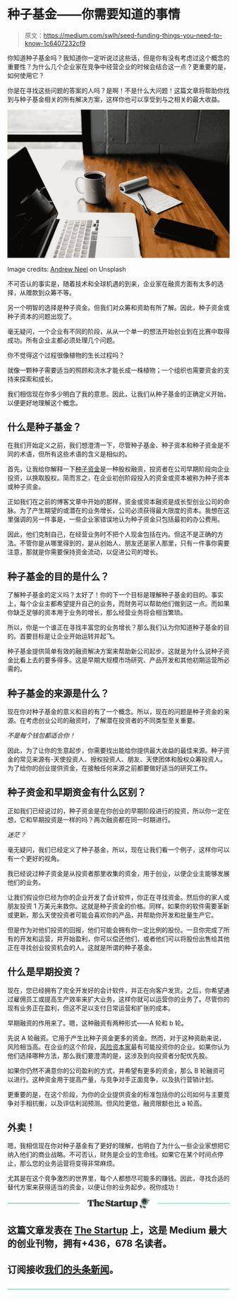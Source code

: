 # 种子基金——你需要知道的事情

> 原文：<https://medium.com/swlh/seed-funding-things-you-need-to-know-1c6407232cf9>

你知道种子基金吗？我知道你一定听说过这些话，但是你有没有考虑过这个概念的重要性？为什么几个企业家在竞争中经营企业的时候会结合这一点？更重要的是，如何使用它？

你是在寻找这些问题的答案的人吗？是啊！不是什么大问题！这篇文章将帮助你找到与种子基金相关的所有解决方案，这样你也可以享受到与之相关的最大收益。

![](img/c8d69bb2fa0d6980f7990cc2acc62dd5.png)

Image credits: [Andrew Neel](https://unsplash.com/photos/cckf4TsHAuw?utm_source=unsplash&utm_medium=referral&utm_content=creditCopyText) on Unsplash

不可否认的事实是，随着技术和全球机遇的到来，企业家在融资方面有太多的选择，从赠款到众筹不等。

另一个明智的选择是种子资金。但我们对众筹和资助有所了解。因此，种子资金或种子资本的问题出现了。

毫无疑问，一个企业有不同的阶段，从从一个单一的想法开始创业到在比赛中取得成功。所有企业主都必须处理几个问题。

你不觉得这个过程很像植物的生长过程吗？

就像一颗种子需要适当的照顾和浇水才能长成一株植物；一个组织也需要资金的支持来探索和成长。

我们相信现在你多少明白了我的意思。因此，让我们从种子基金的正确定义开始，以便更好地理解这个概念。

## **什么是种子基金？**

在我们开始定义之前，我们想澄清一下，尽管种子基金、种子资本和种子资金是不同的术语，但所有这些术语的含义是相似的。

首先，让我给你解释一下[种子资金](https://eqvista.com/types-of-company-funding/steps-to-seed-funding/)是一种股权融资，投资者在公司早期阶段向企业投资，以换取股权。简而言之，在企业初创阶段投入的资金或资本被称为种子资本或种子资金。

正如我们在之前的博客文章中开始的那样，资金或资本融资是成长型创业公司的命脉。为了产生期望的或潜在的业务增长，公司必须获得最大限度的资本。我想在这里强调的另一件事是，一些企业家错误地认为种子资金只包括最初的办公费用。

因此，他们克制自己，在经营业务时不把个人现金包括在内。但这不是正确的方法。不管你是从哪里得到的，是从创始人、朋友还是家人那里，只有一件事你需要注意，那就是你需要保持资金流动，以促进公司的增长。

## **种子基金的目的是什么？**

了解种子基金的定义吗？太好了！你的下一个目标是理解种子基金的目的。事实上，每个企业主都希望提升自己的业务，而财务可以帮助他们做到这一点。而如果你缺乏足够的资本用于业务的增长，那么经营业务将会相当繁琐。

所以，你是一个谁正在寻找丰富您的业务增长？那么我们认为你知道种子基金的目的。首要目标是让企业开始运转并起飞。

种子基金提供简单有效的融资解决方案来帮助新公司起步。这就是为什么说种子资金比看上去的要多得多。这是早期大规模市场研究、产品开发和其他初期运营所必需的。

## **种子基金的来源是什么？**

现在你对种子基金的意义和目的有了一个概念。所以，现在的问题是种子资金的来源。在考虑创业公司的融资时，了解潜在投资者的不同类型至关重要。

*不是每个钱包都适合你！*

因此，为了让你的生意起步，你需要找出能给你提供最大收益的最佳来源。种子资金的常见来源有-天使投资人、授权投资人、朋友、天使团体和股权众筹投资人。为了给你的创业提供资金，在接触任何来源之前都要做好适当的研究工作。

## **种子资金和早期资金有什么区别？**

正如我们已经说过的，种子资金是在你创业的早期阶段进行的投资，所以你一定在想，它和早期投资是一样的吗？两次融资都在同一时期进行。

*迷茫？*

毫无疑问，我们已经定义了种子基金，所以，现在让我们看一个例子，这样你可以有一个更好的视角。

我已经说过种子资金是从投资者那里收集的资金，用于创业，以便企业主能够发展他们的业务。

让我们假设你已经为你的企业开发了会计软件，你正在寻找资金。然后你的家人或朋友投资 1 万美元来救你。这就是种子资金的价格。同样，如果你的软件需要革新或更新，那么天使投资者可能会喜欢你的产品，并帮助你开发和批量生产它。

但是作为对他们投资的回报，他们可能会拥有你一定比例的股份。一旦你完成了所有的开发和运营，并开始盈利，你可以偿还他们，或者他们可以将股份出售给其他正在寻找创业投资机会的人。这就是所谓的种子基金。

## 什么是早期投资？

现在，您已经拥有了完全开发好的会计软件，并正在向客户发货。之后，你希望通过雇佣员工或提高生产效率来扩大业务，这样你就可以运营你的业务了。尽管你的现有业务正在盈利，但这不足以支付日常运营和扩张的成本。

早期融资的作用来了。嗯，这种融资有两种形式——A 轮和 b 轮。

先说 A 轮融资。它用于产生比种子资金更多的资金。然而，对于这种资助来说，风险相当高。在企业的这个阶段，[风险资本家](https://www.startupbooted.com/top-30-active-venture-capital-firms-in-india)最有可能投资你的企业。如果你认为他们选择哪种方法，那么我们要澄清的是，这涉及到向投资者分配优先股。

如果你仍然不满意你的公司盈利的方式，并希望有更多的资金，那么 B 轮融资可以进行。这种资金用于提高产量，与竞争对手正面竞争，以及执行营销计划。

更重要的是，在这个阶段，为你的企业提供资金的标准包括你的公司如何与主要竞争对手相抗衡，以及评估利润预测。但风险更低，融资限额也比 a 轮高。

## **外卖！**

嗯，我相信现在你对种子基金有了更好的理解，也明白了为什么一些企业家想把它纳入他们的商业战略。不可否认，财务是企业的生命线。如果它在某个时间点停止，那么您的业务运营将变得非常麻烦。

尤其是在这个竞争激烈的世界里，每个人都想尽可能多的赚钱。因此，寻找合适的替代方案来获得适当的资金，以便让你的业务起步。祝你成功！

[![](img/308a8d84fb9b2fab43d66c117fcc4bb4.png)](https://medium.com/swlh)

## 这篇文章发表在 [The Startup](https://medium.com/swlh) 上，这是 Medium 最大的创业刊物，拥有+436，678 名读者。

## 订阅接收[我们的头条新闻](https://growthsupply.com/the-startup-newsletter/)。

[![](img/b0164736ea17a63403e660de5dedf91a.png)](https://medium.com/swlh)